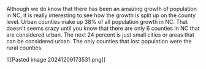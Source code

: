 Although we do know that there has been an amazing growth of population in NC, it is really interesting to see how the growth is split up on the county level. Urban counties make up 38% of all population growth in NC. That doesn't seems crazy until you know that there are only 6 counties in NC that are considered urban. The next 24 percent is just small cities or areas that can be considered urban. The only counties that lost population were the rural counties.

![[Pasted image 20241209173531.png]]
